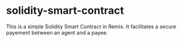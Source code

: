 # solidity-smart-contract

This is a simple Solidity Smart Contract in Remix. It facilitates a secure payement between an agent and a payee.
